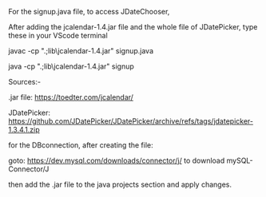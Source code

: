 For the signup.java file, to access JDateChooser,

After adding the jcalendar-1.4.jar file and the whole file of JDatePicker, type these in your VScode terminal


javac -cp ".;lib\jcalendar-1.4.jar" signup.java

java -cp ".;lib\jcalendar-1.4.jar" signup


Sources:-

.jar file:
 https://toedter.com/jcalendar/

JDatePicker:
 https://github.com/JDatePicker/JDatePicker/archive/refs/tags/jdatepicker-1.3.4.1.zip


for the DBconnection, after creating the file:

goto: https://dev.mysql.com/downloads/connector/j/ to download mySQL-Connector/J

then add the .jar file to the java projects section and apply changes.